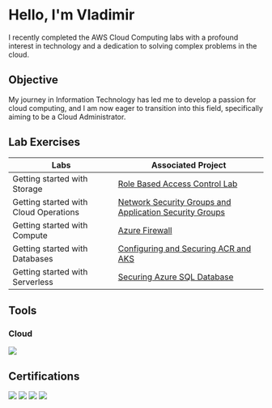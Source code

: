 # Hello, I'm Vladimir
I recently completed the AWS Cloud Computing labs with a profound interest in technology and a dedication to solving complex problems in the cloud.

## Objective
My journey in Information Technology has led me to develop a passion for cloud computing, and I am now eager to transition into this field, specifically aiming to be a Cloud Administrator.

## Lab Exercises
| Labs                                        | Associated Project         |
|-----------------------------------------------|----------------------------|
| Getting started with Storage          | <a href="Role-Based Access Control">Role Based Access Control Lab</a>|
| Getting started with Cloud Operations         | <a href="Network Security Groups and Application Security Groups">Network Security Groups and Application Security Groups</a>|
| Getting started with Compute         | <a href="Azure Firewall">Azure Firewall</a>|
| Getting started with Databases     | <a href="Configuring and Securing ACR and AKS">Configuring and Securing ACR and AKS</a>|
| Getting started with Serverless                  | <a href="Securing Azure SQL Database">Securing Azure SQL Database </a>|

## Tools
### Cloud
<div>
    <img src="https://img.shields.io/badge/-AWS_Cloud_Practitioner_Essentials -FF0000?&style=for-the-badge&logo=Amazon&logoColor=black" />
 
</div>

## Certifications
<div>
<img src="https://img.shields.io/badge/-Cybersecurity_Boot_Camp-007ACC?&style=for-the-badge&logo=ZTM_Academy&logoColor=white" />
<img src="https://img.shields.io/badge/-Google_Data_Analytics-FF0000?&style=for-the-badge&logo=Google&logoColor=white" />
<img src="https://img.shields.io/badge/-AWS_Cloud_Practitioner_Essentials -FF0000?&style=for-the-badge&logo=Amazon&logoColor=black" />
<img src="https://img.shields.io/badge/-Microsoft_Azure_Fundamentals -FF0000?&style=for-the-badge&logo=Microsoft&logoColor=blue" />  
</div>
